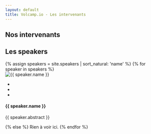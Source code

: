 ```yaml
---
layout: default
title: Volcamp.io - Les intervenants
---
```

<section class="page-header" style="background-image:url(https://www.volcamp.io/asset/images/chainedespuys_header.jpg);">
    <div class="container">
        <div class="row justify-content-center">
            <div class="col-lg-8">
                <div class="content text-center">
                    <h1 class="mb-3 text-white text-capitalize letter-spacing">Nos intervenants</h1>
                    <div class="divider mx-auto mb-4 bg-white"></div>
                </div>
            </div>
        </div>
    </div>
</section>
<section class="section-speaker section">
    <div class="container">
        <div class="row section-heading">
            <div class="col-lg-8">
                <div class="heading">
                    <div class="pl-90">
                        <h2>Les speakers</h2>
                    </div>
                </div>
            </div>
        </div>
        <div class="row">
            {% assign speakers = site.speakers | sort_natural: 'name' %}
            {% for speaker in speakers %}
            <div class="col-lg-4 col-sm-6">
                <div class="speaker-block mb-5">
                    <div class="img-block rounded"><img src="{{ site.baseurl }}/asset/images/speakers/{{ speaker.photo }}" alt="{{ speaker.name }}" class="img-fluid">
                        <ul class="list-inline speaker-social">
                            <li class="list-inline-item"><a href="{{ site.baseurl }}{{ speaker.url }}"><i class="icon-mic"></i></a></li>
                            <li class="list-inline-item"><a href="https://twitter.com/{{ speaker.twitter }}" class="tw"><i class="icon-twitter"></i></a></li>
                            <li class="list-inline-item"><a href="https://www.linkedin.com/in/{{ speaker.linkedin }}" class="lnked"><i class="icon-linkedin-squared"></i></a></li>
                        </ul>
                    </div>
                    <div class="speaker-info">
                        <h4 class="mb-0 mt-3">{{ speaker.name }}</h4>
                        <p>{{ speaker.abstract }}</p>
                    </div>
                </div>
            </div>
            {% else %}
                Rien à voir ici.
            {% endfor %}
        </div>
    </div>
</section>